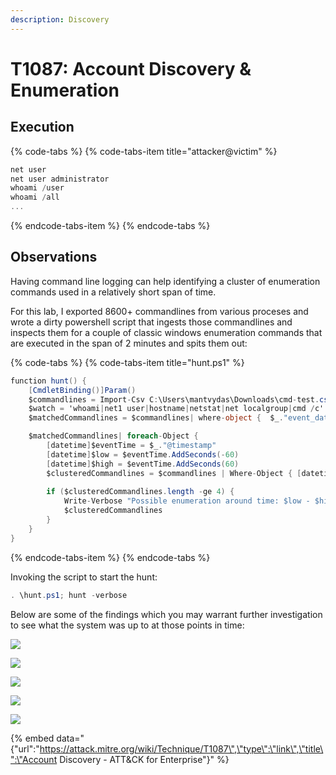 ```yaml
---
description: Discovery
---
```


# T1087: Account Discovery & Enumeration

## Execution

{% code-tabs %}
{% code-tabs-item title="attacker@victim" %}
```csharp
net user
net user administrator
whoami /user
whoami /all
...
```
{% endcode-tabs-item %}
{% endcode-tabs %}

## Observations

Having command line logging can help identifying a cluster of enumeration commands used in a relatively short span of time.

For this lab, I exported 8600+ commandlines from various proceses and wrote a dirty powershell script that ingests those commandlines and inspects them for a couple of classic windows enumeration commands that are executed in the span of 2 minutes and spits them out:

{% code-tabs %}
{% code-tabs-item title="hunt.ps1" %}
```csharp
function hunt() {
    [CmdletBinding()]Param()
    $commandlines = Import-Csv C:\Users\mantvydas\Downloads\cmd-test.csv
    $watch = 'whoami|net1 user|hostname|netstat|net localgroup|cmd /c'
    $matchedCommandlines = $commandlines| where-object {  $_."event_data.CommandLine" -match $watch}

    $matchedCommandlines| foreach-Object {
        [datetime]$eventTime = $_."@timestamp"
        [datetime]$low = $eventTime.AddSeconds(-60)
        [datetime]$high = $eventTime.AddSeconds(60)
        $clusteredCommandlines = $commandlines | Where-Object { [datetime]$_."@timestamp" -ge $low -and [datetime]$_."@timestamp" -le $high -and  $_."event_data.CommandLine" -match $watch}
        
        if ($clusteredCommandlines.length -ge 4) {
            Write-Verbose "Possible enumeration around time: $low - $high ($eventTime)"
            $clusteredCommandlines
        }
    }
}
```
{% endcode-tabs-item %}
{% endcode-tabs %}

Invoking the script to start the hunt:

```csharp
. \hunt.ps1; hunt -verbose
```

Below are some of the findings which you may warrant further investigation to see what the system was up to at those points in time:

![](../.gitbook/assets/enumeration-hunt-5.png)

![](../.gitbook/assets/enumeration-hunt-4.png)

![](../.gitbook/assets/enumeration-hunt-3.png)

![](../.gitbook/assets/enumeration-hunt-2.png)

![](../.gitbook/assets/enumeration-hunt-1.png)

{% embed data="{\"url\":\"https://attack.mitre.org/wiki/Technique/T1087\",\"type\":\"link\",\"title\":\"Account Discovery - ATT&CK for Enterprise\"}" %}

